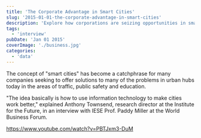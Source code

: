 ```yaml
---
title: 'The Corporate Advantage in Smart Cities'
slug: '2015-01-01-the-corporate-advantage-in-smart-cities'
description: 'Explore how corporations are seizing opportunities in smart cities to address urban challenges like traffic, safety, and education. Learn how leveraging information technology can enhance city functionality and drive business innovation. Gain insights from industry experts like Anthony Townsend on the strategic advantages for companies investing in smart city solutions. Discover the potential for corporate growth within these technologically advanced urban landscapes.'
tags:
  - 'interview'
pubDate: 'Jan 01 2015'
coverImage: './business.jpg'
categories:
  - 'data'
---
```



The concept of "smart cities" has become a catchphrase for many companies seeking to offer solutions to many of the problems in urban hubs today in the areas of traffic, public safety and education.

"The idea basically is how to use information technology to make cities work better," explained Anthony Townsend, research director at the Institute for the Future, in an interview with IESE Prof. Paddy Miller at the World Business Forum.

https://www.youtube.com/watch?v=PBTJxm3-DuM
